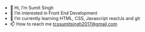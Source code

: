 - 👋 Hi, I’m Sumit Singh
- 👀 I’m interested in Front End Development
- 🌱 I’m currently learning HTML, CSS, Javascript reactJs and git
- 📫 How to reach me tcssumitsingh2017@gmail.com

<!---
sumitsingh2017/sumitsingh2017 is a ✨ special ✨ repository because its `README.md` (this file) appears on your GitHub profile.
You can click the Preview link to take a look at your changes.
--->
